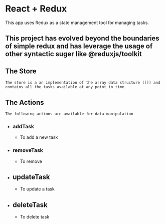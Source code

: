 # React + Redux 

This app uses Redux as a state management tool for managing tasks.

## This project has evolved beyond the boundaries of simple redux and has leverage the usage of other syntactic suger like @reduxjs/toolkit
## The Store

    The store is a an implementation of the array data structure ([]) and contains all the tasks available at any point in time

## The Actions

    The following actions are available for data manipulation

- ### addTask

  - To add a new task

- ### removeTask

  - To remove

- ## updateTask

  - To update a task

- ## deleteTask

  - To delete task